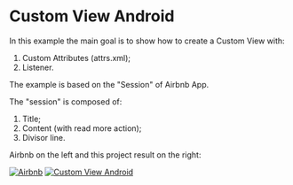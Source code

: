 # Custom View Android

In this example the main goal is to show how to create a Custom View with:
1. Custom Attributes (attrs.xml);
2. Listener.

The example is based on the "Session" of Airbnb App.   

The "session" is composed of: 
1. Title;
2. Content (with read more action);
3. Divisor line.

Airbnb on the left and this project result on the right:

[![Airbnb](https://media.giphy.com/media/HmPwTBYf7iFR6/giphy.gif "Airbnb")](https://media.giphy.com/media/HmPwTBYf7iFR6/giphy.gif "Airbnb")   [![Custom View Android](https://media.giphy.com/media/mzrDHswn0pytq/giphy.gif "Custom View Android")](https://media.giphy.com/media/mzrDHswn0pytq/giphy.gif "Custom View Android")


